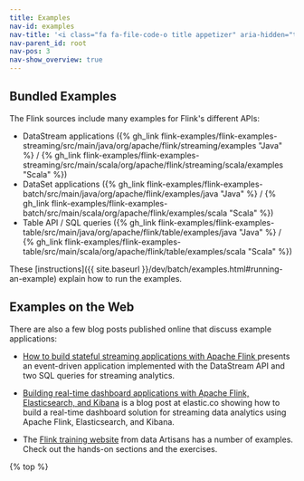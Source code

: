 ```yaml
---
title: Examples
nav-id: examples
nav-title: '<i class="fa fa-file-code-o title appetizer" aria-hidden="true"></i> Examples'
nav-parent_id: root
nav-pos: 3
nav-show_overview: true
---
```

<!--
Licensed to the Apache Software Foundation (ASF) under one
or more contributor license agreements.  See the NOTICE file
distributed with this work for additional information
regarding copyright ownership.  The ASF licenses this file
to you under the Apache License, Version 2.0 (the
"License"); you may not use this file except in compliance
with the License.  You may obtain a copy of the License at

  http://www.apache.org/licenses/LICENSE-2.0

Unless required by applicable law or agreed to in writing,
software distributed under the License is distributed on an
"AS IS" BASIS, WITHOUT WARRANTIES OR CONDITIONS OF ANY
KIND, either express or implied.  See the License for the
specific language governing permissions and limitations
under the License.
-->

## Bundled Examples

The Flink sources include many examples for Flink's different APIs:

* DataStream applications ({% gh_link flink-examples/flink-examples-streaming/src/main/java/org/apache/flink/streaming/examples "Java" %} / {% gh_link flink-examples/flink-examples-streaming/src/main/scala/org/apache/flink/streaming/scala/examples "Scala" %}) 
* DataSet applications ({% gh_link flink-examples/flink-examples-batch/src/main/java/org/apache/flink/examples/java "Java" %} / {% gh_link flink-examples/flink-examples-batch/src/main/scala/org/apache/flink/examples/scala "Scala" %})
* Table API / SQL queries ({% gh_link flink-examples/flink-examples-table/src/main/java/org/apache/flink/table/examples/java "Java" %} / {% gh_link flink-examples/flink-examples-table/src/main/scala/org/apache/flink/table/examples/scala "Scala" %})

These [instructions]({{ site.baseurl }}/dev/batch/examples.html#running-an-example) explain how to run the examples.

## Examples on the Web

There are also a few blog posts published online that discuss example applications:

* [How to build stateful streaming applications with Apache Flink ](https://www.infoworld.com/article/3293426/big-data/how-to-build-stateful-streaming-applications-with-apache-flink.html) presents an event-driven application implemented with the DataStream API and two SQL queries for streaming analytics.

* [Building real-time dashboard applications with Apache Flink, Elasticsearch, and Kibana](https://www.elastic.co/blog/building-real-time-dashboard-applications-with-apache-flink-elasticsearch-and-kibana) is a blog post at elastic.co showing how to build a real-time dashboard solution for streaming data analytics using Apache Flink, Elasticsearch, and Kibana.

* The [Flink training website](http://training.data-artisans.com/) from data Artisans has a number of examples. Check out the hands-on sections and the exercises.

{% top %}